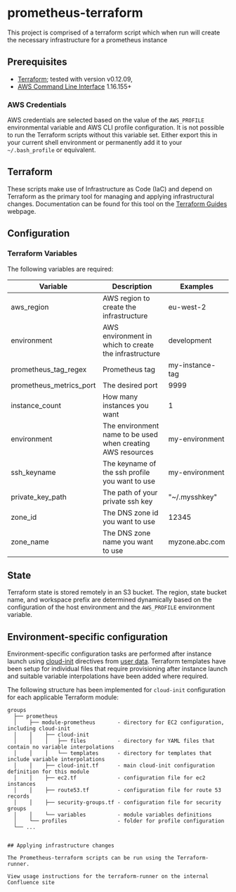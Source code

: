 # prometheus-terraform

This project is comprised of a terraform script which when run will create the necessary infrastructure for a prometheus instance  

## Prerequisites

* [Terraform](https://www.terraform.io/); tested with version v0.12.09,
* [AWS Command Line Interface](https://aws.amazon.com/cli/) 1.16.155+

### AWS Credentials

AWS credentials are selected based on the value of the `AWS_PROFILE` environmental variable and AWS CLI profile configuration. It is not possible to run the Terraform scripts without this variable set. Either export this in your current shell environment or permanently add it to your `~/.bash_profile` or equivalent.

## Terraform

These scripts make use of Infrastructure as Code (IaC) and depend on Terraform as the primary tool for managing and applying infrastructural changes. Documentation can be found for this tool on the [Terraform Guides](https://www.terraform.io/guides/index.html) webpage.

## Configuration
### Terraform Variables

The following variables are required:

Variable    | Description | Examples
-------------|------------ |---------------
aws_region  | AWS region to create the infrastructure  | eu-west-2
environment  | AWS environment in which to create the infrastructure  | development
prometheus_tag_regex | Prometheus tag | my-instance-tag
prometheus_metrics_port | The desired port | 9999
instance_count | How many instances you want | 1
environment | The environment name to be used when creating AWS resources | my-environment
ssh_keyname | The keyname of the ssh profile you want to use | my-environment
private_key_path | The path of your private ssh key | "~/.mysshkey"
zone_id | The DNS zone id you want to use | 12345
zone_name | The DNS zone name you want to use | myzone.abc.com

## State

Terraform state is stored remotely in an S3 bucket. The region, state bucket name, and workspace prefix are determined dynamically based on the configuration of the host environment and the `AWS_PROFILE` environment variable.

## Environment-specific configuration

Environment-specific configuration tasks are performed after instance launch using [cloud-init](https://cloud-init.io/) directives from [user data](https://docs.aws.amazon.com/AWSEC2/latest/UserGuide/user-data.html). Terraform templates have been setup for individual files that require provisioning after instance launch and suitable variable interpolations have been added where required.

The following structure has been implemented for `cloud-init` configuration for each applicable Terraform module:

```
groups
  ├── prometheus
  │    ├── module-prometheus       - directory for EC2 configuration, including cloud-init
  │    │    ├── cloud-init         
  │    │    │   ├── files          - directory for YAML files that contain no variable interpolations
  │    │    │   └── templates      - directory for templates that include variable interpolations
  │    │    ├── cloud-init.tf      - main cloud-init configuration definition for this module
  │    │    ├── ec2.tf             - configuration file for ec2 instances
  │    │    ├── route53.tf         - configuration file for route 53 records
  │    │    ├── security-groups.tf - configuration file for security groups
  │    │    └── variables          - module variables definitions
  │    └── profiles                - folder for profile configuration  
  └── ...


## Applying infrastructure changes

The Prometheus-terraform scripts can be run using the Terraform-runner.

View usage instructions for the terraform-runner on the internal Confluence site
